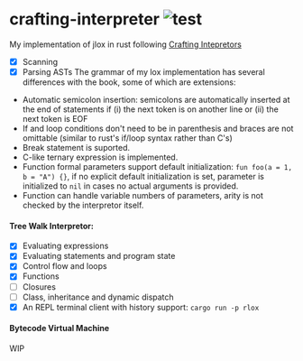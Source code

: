 # crafting-interpreter ![test](https://github.com/YangchenYe323/crafting-interpreter/actions/workflows/test.yml/badge.svg)
My implementation of jlox in rust following [Crafting Intepretors](https://craftinginterpreters.com/)

- [x] Scanning
- [x] Parsing ASTs
The grammar of my lox implementation has several differences with the book, some of which are extensions:
+ Automatic semicolon insertion: semicolons are automatically inserted at the end of statements if (i) the next token is on another line or (ii) the next token is EOF
+ If and loop conditions don't need to be in parenthesis and braces are not omittable (similar to rust's if/loop syntax rather than C's)
+ Break statement is suported.
+ C-like ternary expression is implemented.
+ Function formal parameters support default initialization: `fun foo(a = 1, b = "A") {}`, if no explicit default initialization is set, parameter is initialized to `nil` in cases no actual arguments is provided. 
+ Function can handle variable numbers of parameters, arity is not checked by the interpretor itself.

#### Tree Walk Interpretor:
- [x] Evaluating expressions
- [x] Evaluating statements and program state
- [x] Control flow and loops
- [x] Functions
- [ ] Closures
- [ ] Class, inheritance and dynamic dispatch
- [x] An REPL terminal client with history support: `cargo run -p rlox`

#### Bytecode Virtual Machine
WIP
